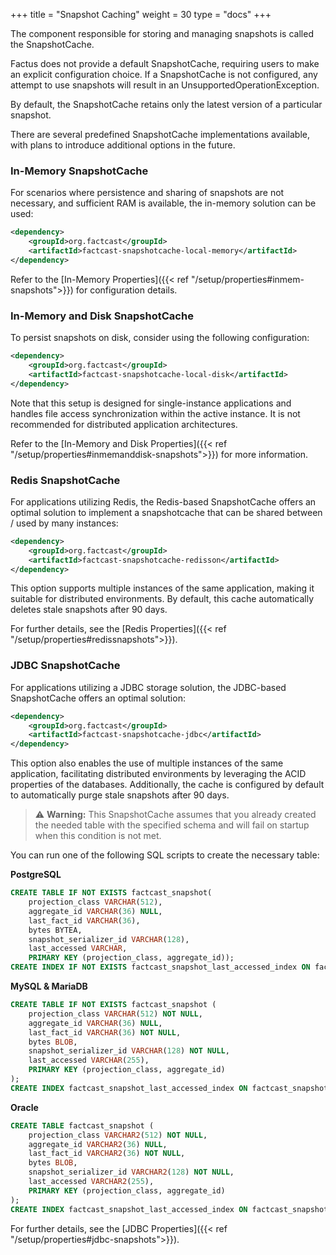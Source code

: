 +++
title = "Snapshot Caching"
weight = 30
type = "docs"
+++

The component responsible for storing and managing snapshots is called the SnapshotCache.

Factus does not provide a default SnapshotCache, requiring users to make an explicit configuration choice. If a
SnapshotCache is not configured, any attempt to use snapshots will result in an UnsupportedOperationException.

By default, the SnapshotCache retains only the latest version of a particular snapshot.

There are several predefined SnapshotCache implementations available, with plans to introduce additional options in the
future.

### In-Memory SnapshotCache

For scenarios where persistence and sharing of snapshots are not necessary, and sufficient RAM is available, the
in-memory solution can be used:

```xml
<dependency>
    <groupId>org.factcast</groupId>
    <artifactId>factcast-snapshotcache-local-memory</artifactId>
</dependency>
```

Refer to the [In-Memory Properties]({{< ref "/setup/properties#inmem-snapshots">}}) for configuration details.

### In-Memory and Disk SnapshotCache

To persist snapshots on disk, consider using the following configuration:

```xml
<dependency>
    <groupId>org.factcast</groupId>
    <artifactId>factcast-snapshotcache-local-disk</artifactId>
</dependency>
```

Note that this setup is designed for single-instance applications and handles file access synchronization within the
active instance. It is not recommended for distributed application architectures.

Refer to the [In-Memory and Disk Properties]({{< ref "/setup/properties#inmemanddisk-snapshots">}}) for more information.

### Redis SnapshotCache

For applications utilizing Redis, the Redis-based SnapshotCache offers an optimal solution to implement a
snapshotcache that can be shared between / used by many instances:

```xml
<dependency>
    <groupId>org.factcast</groupId>
    <artifactId>factcast-snapshotcache-redisson</artifactId>
</dependency>
```

This option supports multiple instances of the same application, making it suitable for distributed environments. By
default, this cache automatically deletes stale snapshots after 90 days.

For further details, see the [Redis Properties]({{< ref "/setup/properties#redissnapshots">}}).

### JDBC SnapshotCache

For applications utilizing a JDBC storage solution, the JDBC-based SnapshotCache offers an optimal solution:

```xml
<dependency>
    <groupId>org.factcast</groupId>
    <artifactId>factcast-snapshotcache-jdbc</artifactId>
</dependency>
```

This option also enables the use of multiple instances of the same application, facilitating distributed environments by
leveraging the ACID properties of the databases. Additionally, the cache is configured by default to automatically
purge stale snapshots after 90 days.

> ⚠️ **Warning:** This SnapshotCache assumes that you already created the needed table with the specified schema and
> will fail on startup when this condition is not met.

You can run one of the following SQL scripts to create the necessary table:

**PostgreSQL**

```sql
CREATE TABLE IF NOT EXISTS factcast_snapshot(
    projection_class VARCHAR(512),
    aggregate_id VARCHAR(36) NULL,
    last_fact_id VARCHAR(36),
    bytes BYTEA,
    snapshot_serializer_id VARCHAR(128),
    last_accessed VARCHAR,
    PRIMARY KEY (projection_class, aggregate_id));
CREATE INDEX IF NOT EXISTS factcast_snapshot_last_accessed_index ON factcast_snapshot(last_accessed);
```

**MySQL & MariaDB**

```sql
CREATE TABLE IF NOT EXISTS factcast_snapshot (
    projection_class VARCHAR(512) NOT NULL,
    aggregate_id VARCHAR(36) NULL,
    last_fact_id VARCHAR(36) NOT NULL,
    bytes BLOB,
    snapshot_serializer_id VARCHAR(128) NOT NULL,
    last_accessed VARCHAR(255),
    PRIMARY KEY (projection_class, aggregate_id)
);
CREATE INDEX factcast_snapshot_last_accessed_index ON factcast_snapshot (last_accessed);
```

**Oracle**

```sql
CREATE TABLE factcast_snapshot (
    projection_class VARCHAR2(512) NOT NULL,
    aggregate_id VARCHAR2(36) NULL,
    last_fact_id VARCHAR2(36) NOT NULL,
    bytes BLOB,
    snapshot_serializer_id VARCHAR2(128) NOT NULL,
    last_accessed VARCHAR2(255),
    PRIMARY KEY (projection_class, aggregate_id)
);
CREATE INDEX factcast_snapshot_last_accessed_index ON factcast_snapshot (last_accessed);
```

For further details, see the [JDBC Properties]({{< ref "/setup/properties#jdbc-snapshots">}}).
